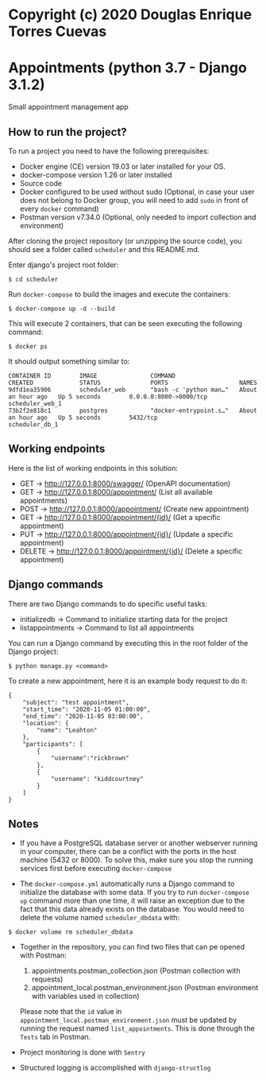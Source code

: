 # Copyright (c) 2020 Douglas Enrique Torres Cuevas 

# Appointments (python 3.7 - Django 3.1.2)
Small appointment management app

## How to run the project?
To run a project you need to have the following prerequisites:
* Docker engine (CE) version 19.03 or later installed for your OS.
* docker-compose version 1.26  or later installed 
* Source code
* Docker configured to be used without sudo (Optional, in case your user does not belong to Docker group, you will need to add `sudo` in front of every `docker` command)
* Postman version v7.34.0 (Optional, only needed to import collection and environment)

After cloning the project repository (or unzipping the source code), you should see a folder called `scheduler` and this README.md.

Enter django's project root folder:
```
$ cd scheduler
```

Run `docker-compose` to build the images and execute the containers:
```
$ docker-compose up -d --build
```

This will execute 2 containers, that can be seen executing the following command:
```
$ docker ps
```

It should output something similar to:
```
CONTAINER ID        IMAGE               COMMAND                  CREATED             STATUS              PORTS                    NAMES
9dfd1ea35906        scheduler_web       "bash -c 'python man…"   About an hour ago   Up 5 seconds        0.0.0.0:8000->8000/tcp   scheduler_web_1
73b2f2e818c1        postgres            "docker-entrypoint.s…"   About an hour ago   Up 5 seconds        5432/tcp                 scheduler_db_1
```

## Working endpoints
Here is the list of working endpoints in this solution:
* GET -> http://127.0.0.1:8000/swagger/ (OpenAPI documentation)
* GET -> http://127.0.0.1:8000/appointment/ (List all available appointments)
* POST -> http://127.0.0.1:8000/appointment/ (Create new appointment)
* GET -> http://127.0.0.1:8000/appointment/{id}/ (Get a specific appointment)
* PUT -> http://127.0.0.1:8000/appointment/{id}/ (Update a specific appointment)
* DELETE -> http://127.0.0.1:8000/appointment/{id}/ (Delete a specific appointment)

## Django commands
There are two Django commands to do specific useful tasks:
* initializedb -> Command to initialize starting data for the project
* listappointments -> Command to list all appointments

You can run a Django command by executing this in the root folder of the Django project:
```
$ python manage.py <command>
```

To create a new appointment, here it is an example body request to do it:
```
{
    "subject": "test appointment",
    "start_time": "2020-11-05 01:00:00",
    "end_time": "2020-11-05 03:00:00",
    "location": {
        "name": "Leahton"
    },
    "participants": [
        {
            "username":"rickbrown"
        },
        {
            "username": "kiddcourtney"
        }
    ]
}
```

## Notes

* If you have a PostgreSQL database server or another webserver running in your computer, there can be a conflict with the ports in the host machine (5432 or 8000).
    To solve this, make sure you stop the running services first before executing `docker-compose`

* The `docker-compose.yml` automatically runs a Django command to initialize the database with some data. If you try to run `docker-compose up` command more than one time, it will raise an exception due to the fact that this data already exists on the database. You would need to delete the volume named `scheduler_dbdata` with:
```
$ docker volume rm scheduler_dbdata
```

* Together in the repository, you can find two files that can pe opened with Postman:
    1. appointments.postman_collection.json (Postman collection with requests)
    2. appointment_local.postman_environment.json (Postman environment with variables used in collection)

    Please note that the `id` value in `appointment_local.postman_environment.json` must be updated by running the request named `list_appointments`. This is done through the `Tests` tab in Postman.

* Project monitoring is done with `Sentry`
* Structured logging is accomplished with `django-structlog`
